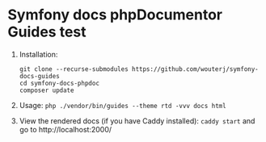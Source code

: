 # Symfony docs phpDocumentor Guides test

1. Installation:

   ```
   git clone --recurse-submodules https://github.com/wouterj/symfony-docs-guides
   cd symfony-docs-phpdoc
   composer update
   ```

2. Usage: `php ./vendor/bin/guides --theme rtd -vvv docs html`

3. View the rendered docs (if you have Caddy installed): `caddy start` and go to http://localhost:2000/

